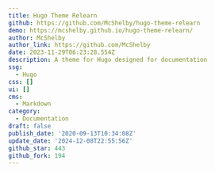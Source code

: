 ```yaml
---
title: Hugo Theme Relearn
github: https://github.com/McShelby/hugo-theme-relearn
demo: https://mcshelby.github.io/hugo-theme-relearn/
author: McShelby
author_link: https://github.com/McShelby
date: 2023-11-29T06:23:28.554Z
description: A theme for Hugo designed for documentation
ssg:
  - Hugo
css: []
ui: []
cms:
  - Markdown
category:
  - Documentation
draft: false
publish_date: '2020-09-13T10:34:08Z'
update_date: '2024-12-08T22:55:56Z'
github_star: 443
github_fork: 194
---
```

